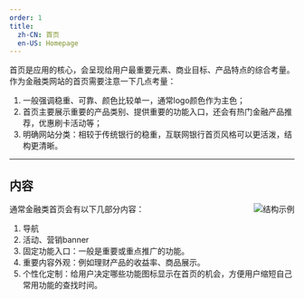 ```yaml
---
order: 1
title:
  zh-CN: 首页
  en-US: Homepage
---
```


首页是应用的核心，会呈现给用户最重要元素、商业目标、产品特点的综合考量。作为金融类网站的首页需要注意一下几点考量：

1. 一般强调稳重、可靠、颜色比较单一，通常logo颜色作为主色；
2. 首页主要展示重要的产品类别、提供重要的功能入口，还会有热门金融产品推荐，优惠刷卡活动等；
3. 明确网站分类：相较于传统银行的稳重，互联网银行首页风格可以更活泼，结构更清晰。

---

## 内容

<img class="preview-img" align="right" alt="结构示例" src="/site/common/images/homepage/homepage.png">

通常金融类首页会有以下几部分内容：

1. 导航
2. 活动、营销banner
2. 固定功能入口：一般是重要或重点推广的功能。
3. 重要内容外观：例如理财产品的收益率、商品展示。
4. 个性化定制：给用户决定哪些功能图标显示在首页的机会，方便用户缩短自己常用功能的查找时间。


